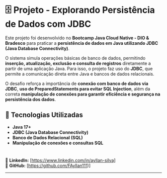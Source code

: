 # 🗄️ **Projeto - Explorando Persistência de Dados com JDBC**

Este projeto foi desenvolvido no **Bootcamp Java Cloud Native - DIO & Bradesco** para praticar a **persistência de dados em Java utilizando JDBC (Java Database Connectivity)**.  

O sistema simula operações básicas de banco de dados, permitindo **inserção, atualização, exclusão e consulta de registros** diretamente a partir de uma aplicação Java. Para isso, o projeto faz uso do **JDBC**, que permite a comunicação direta entre Java e bancos de dados relacionais.  

O desafio reforça a importância de **conexão com banco de dados via JDBC**, **uso de PreparedStatements para evitar SQL Injection**, além da correta **manipulação de conexões para garantir eficiência e segurança na persistência dos dados**.  

## 📌 Tecnologias Utilizadas  
- **Java 17+**  
- **JDBC (Java Database Connectivity)**  
- **Banco de Dados Relacional (SQL)**  
- **Manipulação de conexões e consultas SQL**  

#

🔗 **LinkedIn:** [https://www.linkedin.com/in/ayllan-silva]  
🐙 **GitHub:** [https://github.com/FAyllan111)]  

---
